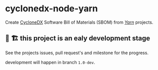 # cyclonedx-node-yarn

Create [CycloneDX] Software Bill of Materials (SBOM) from  _[Yarn]_ projects.

## 🚧 🏗️ this project is an ealy development stage

See the projects issues, pull request's and milestone for the progress.

development will happen in branch `1.0-dev`.

[CycloneDX]: https://cyclonedx.org/
[Yarn]: https://yarnpkg.com/

